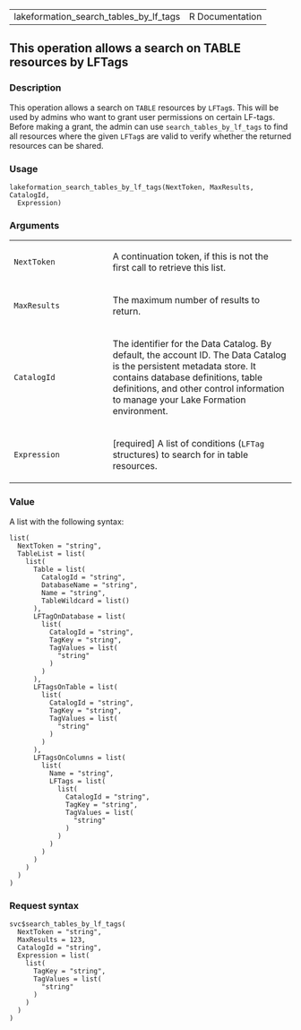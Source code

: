 <table style="width: 100%;">
<tbody>
<tr class="odd">
<td>lakeformation_search_tables_by_lf_tags</td>
<td style="text-align: right;">R Documentation</td>
</tr>
</tbody>
</table>

## This operation allows a search on TABLE resources by LFTags

### Description

This operation allows a search on `TABLE` resources by `LFTag`s. This
will be used by admins who want to grant user permissions on certain
LF-tags. Before making a grant, the admin can use
`search_tables_by_lf_tags` to find all resources where the given
`LFTag`s are valid to verify whether the returned resources can be
shared.

### Usage

    lakeformation_search_tables_by_lf_tags(NextToken, MaxResults, CatalogId,
      Expression)

### Arguments

<table>
<colgroup>
<col style="width: 35%" />
<col style="width: 65%" />
</colgroup>
<tbody>
<tr class="odd">
<td><code
id="lakeformation_search_tables_by_lf_tags_:_NextToken">NextToken</code></td>
<td><p>A continuation token, if this is not the first call to retrieve
this list.</p></td>
</tr>
<tr class="even">
<td><code
id="lakeformation_search_tables_by_lf_tags_:_MaxResults">MaxResults</code></td>
<td><p>The maximum number of results to return.</p></td>
</tr>
<tr class="odd">
<td><code
id="lakeformation_search_tables_by_lf_tags_:_CatalogId">CatalogId</code></td>
<td><p>The identifier for the Data Catalog. By default, the account ID.
The Data Catalog is the persistent metadata store. It contains database
definitions, table definitions, and other control information to manage
your Lake Formation environment.</p></td>
</tr>
<tr class="even">
<td><code
id="lakeformation_search_tables_by_lf_tags_:_Expression">Expression</code></td>
<td><p>[required] A list of conditions (<code>LFTag</code> structures)
to search for in table resources.</p></td>
</tr>
</tbody>
</table>

### Value

A list with the following syntax:

    list(
      NextToken = "string",
      TableList = list(
        list(
          Table = list(
            CatalogId = "string",
            DatabaseName = "string",
            Name = "string",
            TableWildcard = list()
          ),
          LFTagOnDatabase = list(
            list(
              CatalogId = "string",
              TagKey = "string",
              TagValues = list(
                "string"
              )
            )
          ),
          LFTagsOnTable = list(
            list(
              CatalogId = "string",
              TagKey = "string",
              TagValues = list(
                "string"
              )
            )
          ),
          LFTagsOnColumns = list(
            list(
              Name = "string",
              LFTags = list(
                list(
                  CatalogId = "string",
                  TagKey = "string",
                  TagValues = list(
                    "string"
                  )
                )
              )
            )
          )
        )
      )
    )

### Request syntax

    svc$search_tables_by_lf_tags(
      NextToken = "string",
      MaxResults = 123,
      CatalogId = "string",
      Expression = list(
        list(
          TagKey = "string",
          TagValues = list(
            "string"
          )
        )
      )
    )
